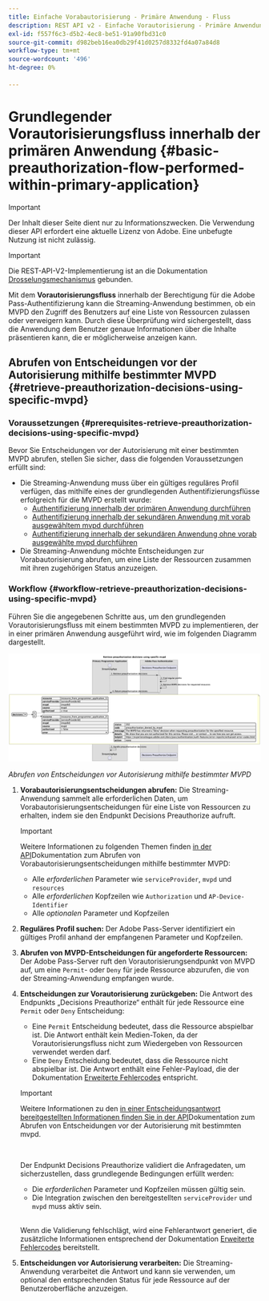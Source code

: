 ```yaml
---
title: Einfache Vorabautorisierung - Primäre Anwendung - Fluss
description: REST API v2 - Einfache Vorautorisierung - Primäre Anwendung - Fluss
exl-id: f557f6c3-d5b2-4ec8-be51-91a90fbd31c0
source-git-commit: d982beb16ea0db29f41d0257d8332fd4a07a84d8
workflow-type: tm+mt
source-wordcount: '496'
ht-degree: 0%

---
```


# Grundlegender Vorautorisierungsfluss innerhalb der primären Anwendung {#basic-preauthorization-flow-performed-within-primary-application}

>[!IMPORTANT]
>
> Der Inhalt dieser Seite dient nur zu Informationszwecken. Die Verwendung dieser API erfordert eine aktuelle Lizenz von Adobe. Eine unbefugte Nutzung ist nicht zulässig.

>[!IMPORTANT]
>
> Die REST-API-V2-Implementierung ist an die Dokumentation [Drosselungsmechanismus](/help/authentication/integration-guide-programmers/throttling-mechanism.md) gebunden.

Mit dem **Vorautorisierungsfluss** innerhalb der Berechtigung für die Adobe Pass-Authentifizierung kann die Streaming-Anwendung bestimmen, ob ein MVPD den Zugriff des Benutzers auf eine Liste von Ressourcen zulassen oder verweigern kann. Durch diese Überprüfung wird sichergestellt, dass die Anwendung dem Benutzer genaue Informationen über die Inhalte präsentieren kann, die er möglicherweise anzeigen kann.

## Abrufen von Entscheidungen vor der Autorisierung mithilfe bestimmter MVPD {#retrieve-preauthorization-decisions-using-specific-mvpd}

### Voraussetzungen {#prerequisites-retrieve-preauthorization-decisions-using-specific-mvpd}

Bevor Sie Entscheidungen vor der Autorisierung mit einer bestimmten MVPD abrufen, stellen Sie sicher, dass die folgenden Voraussetzungen erfüllt sind:

* Die Streaming-Anwendung muss über ein gültiges reguläres Profil verfügen, das mithilfe eines der grundlegenden Authentifizierungsflüsse erfolgreich für die MVPD erstellt wurde:
   * [Authentifizierung innerhalb der primären Anwendung durchführen](rest-api-v2-basic-authentication-primary-application-flow.md)
   * [Authentifizierung innerhalb der sekundären Anwendung mit vorab ausgewähltem mvpd durchführen](rest-api-v2-basic-authentication-secondary-application-flow.md)
   * [Authentifizierung innerhalb der sekundären Anwendung ohne vorab ausgewählte mvpd durchführen](rest-api-v2-basic-authentication-secondary-application-flow.md)
* Die Streaming-Anwendung möchte Entscheidungen zur Vorabautorisierung abrufen, um eine Liste der Ressourcen zusammen mit ihren zugehörigen Status anzuzeigen.

### Workflow {#workflow-retrieve-preauthorization-decisions-using-specific-mvpd}

Führen Sie die angegebenen Schritte aus, um den grundlegenden Vorautorisierungsfluss mit einem bestimmten MVPD zu implementieren, der in einer primären Anwendung ausgeführt wird, wie im folgenden Diagramm dargestellt.

![Abrufen von Entscheidungen vor Autorisierung mithilfe bestimmter MVPD](../../../../../assets/rest-api-v2/flows/basic-access-flows/rest-api-v2-retrieve-preauthorization-decisions-within-primary-application-using-specific-mvpd.png)

*Abrufen von Entscheidungen vor Autorisierung mithilfe bestimmter MVPD*

1. **Vorabautorisierungsentscheidungen abrufen:** Die Streaming-Anwendung sammelt alle erforderlichen Daten, um Vorabautorisierungsentscheidungen für eine Liste von Ressourcen zu erhalten, indem sie den Endpunkt Decisions Preauthorize aufruft.

   >[!IMPORTANT]
   >
   > Weitere Informationen zu folgenden Themen finden [ in der API](../../apis/decisions-apis/rest-api-v2-decisions-apis-retrieve-preauthorization-decisions-using-specific-mvpd.md)Dokumentation zum Abrufen von Vorabautorisierungsentscheidungen mithilfe bestimmter MVPD:
   >
   > * Alle _erforderlichen_ Parameter wie `serviceProvider`, `mvpd` und `resources`
   > * Alle _erforderlichen_ Kopfzeilen wie `Authorization` und `AP-Device-Identifier`
   > * Alle _optionalen_ Parameter und Kopfzeilen

1. **Reguläres Profil suchen:** Der Adobe Pass-Server identifiziert ein gültiges Profil anhand der empfangenen Parameter und Kopfzeilen.

1. **Abrufen von MVPD-Entscheidungen für angeforderte Ressourcen:** Der Adobe Pass-Server ruft den Vorautorisierungsendpunkt von MVPD auf, um eine `Permit`- oder `Deny` für jede Ressource abzurufen, die von der Streaming-Anwendung empfangen wurde.

1. **Entscheidungen zur Vorautorisierung zurückgeben:** Die Antwort des Endpunkts „Decisions Preauthorize“ enthält für jede Ressource eine `Permit` oder `Deny` Entscheidung:
   * Eine `Permit` Entscheidung bedeutet, dass die Ressource abspielbar ist. Die Antwort enthält kein Medien-Token, da der Vorautorisierungsfluss nicht zum Wiedergeben von Ressourcen verwendet werden darf.
   * Eine `Deny` Entscheidung bedeutet, dass die Ressource nicht abspielbar ist. Die Antwort enthält eine Fehler-Payload, die der Dokumentation [Erweiterte Fehlercodes](../../../../features-standard/error-reporting/enhanced-error-codes.md) entspricht.

   >[!IMPORTANT]
   >
   > Weitere Informationen zu den [ in einer Entscheidungsantwort bereitgestellten Informationen finden Sie in der API](../../apis/decisions-apis/rest-api-v2-decisions-apis-retrieve-preauthorization-decisions-using-specific-mvpd.md)Dokumentation zum Abrufen von Entscheidungen vor der Autorisierung mit bestimmten mvpd.
   > 
   > <br/>
   > 
   > Der Endpunkt Decisions Preauthorize validiert die Anfragedaten, um sicherzustellen, dass grundlegende Bedingungen erfüllt werden:
   >
   > * Die _erforderlichen_ Parameter und Kopfzeilen müssen gültig sein.
   > * Die Integration zwischen den bereitgestellten `serviceProvider` und `mvpd` muss aktiv sein.
   >
   > <br/>
   > 
   > Wenn die Validierung fehlschlägt, wird eine Fehlerantwort generiert, die zusätzliche Informationen entsprechend der Dokumentation [Erweiterte Fehlercodes](../../../../features-standard/error-reporting/enhanced-error-codes.md) bereitstellt.

1. **Entscheidungen vor Autorisierung verarbeiten:** Die Streaming-Anwendung verarbeitet die Antwort und kann sie verwenden, um optional den entsprechenden Status für jede Ressource auf der Benutzeroberfläche anzuzeigen.
